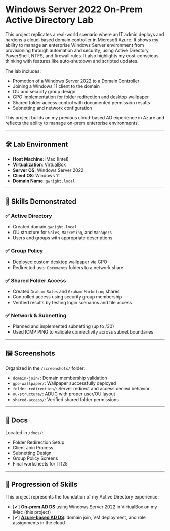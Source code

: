 # Windows Server 2022 On-Prem Active Directory Lab

This project replicates a real-world scenario where an IT admin deploys and hardens a cloud-based domain controller in Microsoft Azure. It shows my ability to manage an enterprise Windows Server environment from provisioning through automation and security, using Active Directory, PowerShell, NTFS, and firewall rules. It also highlights my cost-conscious thinking with features like auto-shutdown and scripted updates.

The lab includes:
- Promotion of a Windows Server 2022 to a Domain Controller
- Joining a Windows 11 client to the domain
- OU and security group design
- GPO implementation for folder redirection and desktop wallpaper
- Shared folder access control with documented permission results
- Subnetting and network configuration

This project builds on my previous cloud-based AD experience in Azure and reflects the ability to manage on-prem enterprise environments.

---

## 🛠️ Lab Environment

- **Host Machine**: iMac (Intel)
- **Virtualization**: VirtualBox
- **Server OS**: Windows Server 2022
- **Client OS**: Windows 11
- **Domain Name**: `gwright.local`

---

## 📘 Skills Demonstrated

### ✅ Active Directory
- Created domain `gwright.local`
- OU structure for `Sales`, `Marketing`, and `Managers`
- Users and groups with appropriate descriptions

### ✅ Group Policy
- Deployed custom desktop wallpaper via GPO
- Redirected user `Documents` folders to a network share

### ✅ Shared Folder Access
- Created `Graham Sales` and `Graham Marketing` shares
- Controlled access using security group membership
- Verified results by testing login scenarios and file access

### ✅ Network & Subnetting
- Planned and implemented subnetting (up to /30)
- Used ICMP PING to validate connectivity across subnet boundaries

---

## 🖼️ Screenshots

Organized in the `/screenshots/` folder:
- `domain-join/`: Domain membership validation
- `gpo-wallpaper/`: Wallpaper successfully deployed
- `folder-redirection/`: Server redirect and access denied behavior
- `ou-structure/`: ADUC with proper user/OU layout
- `shared-access/`: Verified shared folder permissions

---

## 📄 Docs

Located in `/docs/`:
- Folder Redirection Setup
- Client Join Process
- Subnetting Design
- Group Policy Screens
- Final worksheets for IT125

---

## 🔄 Progression of Skills

This project represents the foundation of my Active Directory experience:

- [✔] **On-prem AD DS** using Windows Server 2022 in VirtualBox on my iMac (this project)
- [✔] **[Azure-based AD DS](https://github.com/gwrightiv/azure-vm-deployment)**: domain join, VM deployment, and role assignments in the cloud

